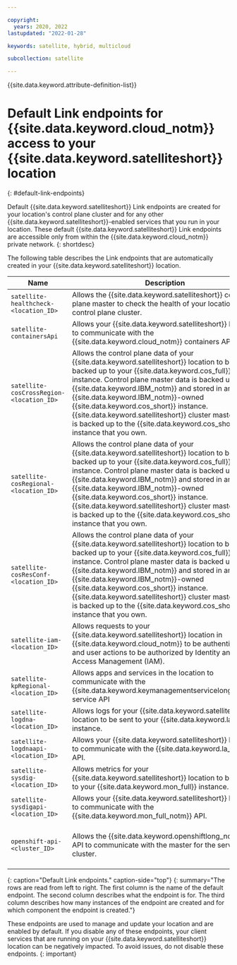 ```yaml
---

copyright:
  years: 2020, 2022
lastupdated: "2022-01-28"

keywords: satellite, hybrid, multicloud

subcollection: satellite

---
```


{{site.data.keyword.attribute-definition-list}}

# Default Link endpoints for {{site.data.keyword.cloud_notm}} access to your {{site.data.keyword.satelliteshort}} location
{: #default-link-endpoints}

Default {{site.data.keyword.satelliteshort}} Link endpoints are created for your location's control plane cluster and for any other {{site.data.keyword.satelliteshort}}-enabled services that you run in your location. These default {{site.data.keyword.satelliteshort}} Link endpoints are accessible only from within the {{site.data.keyword.cloud_notm}} private network.
{: shortdesc}

The following table describes the Link endpoints that are automatically created in your {{site.data.keyword.satelliteshort}} location.

| Name | Description | Type | Instances |
| ---- | ----------- | ---- | --------- |
| `satellite-healthcheck-<location_ID>` | Allows the {{site.data.keyword.satelliteshort}} control plane master to check the health of your location's control plane cluster. | `location` | One per location |
| `satellite-containersApi` | Allows your {{site.data.keyword.satelliteshort}} location to communicate with the {{site.data.keyword.cloud_notm}} containers API. | `cloud` | One per location |
| `satellite-cosCrossRegion-<location_ID>` | Allows the control plane data of your {{site.data.keyword.satelliteshort}} location to be backed up to your {{site.data.keyword.cos_full}} instance. Control plane master data is backed up by {{site.data.keyword.IBM_notm}} and stored in an {{site.data.keyword.IBM_notm}}-owned {{site.data.keyword.cos_short}} instance. {{site.data.keyword.satelliteshort}} cluster master data is backed up to the {{site.data.keyword.cos_short}} instance that you own. | `cloud` | One per location |
| `satellite-cosRegional-<location_ID>` | Allows the control plane data of your {{site.data.keyword.satelliteshort}} location to be backed up to your {{site.data.keyword.cos_full}} instance. Control plane master data is backed up by {{site.data.keyword.IBM_notm}} and stored in an {{site.data.keyword.IBM_notm}}-owned {{site.data.keyword.cos_short}} instance. {{site.data.keyword.satelliteshort}} cluster master data is backed up to the {{site.data.keyword.cos_short}} instance that you own. | `cloud` | One per location |
| `satellite-cosResConf-<location_ID>` | Allows the control plane data of your {{site.data.keyword.satelliteshort}} location to be backed up to your {{site.data.keyword.cos_full}} instance. Control plane master data is backed up by {{site.data.keyword.IBM_notm}} and stored in an {{site.data.keyword.IBM_notm}}-owned {{site.data.keyword.cos_short}} instance. {{site.data.keyword.satelliteshort}} cluster master data is backed up to the {{site.data.keyword.cos_short}} instance that you own. | `cloud` | One per location |
| `satellite-iam-<location_ID>` | Allows requests to your {{site.data.keyword.satelliteshort}} location in {{site.data.keyword.cloud_notm}} to be authenticated and user actions to be authorized by Identity and Access Management (IAM). | `cloud` | One per {{site.data.keyword.satelliteshort}} location |
| `satellite-kpRegional-<location_ID>` | Allows apps and services in the location to communicate with the {{site.data.keyword.keymanagementservicelong_notm}} service API | `cloud` | One per location |
| `satellite-logdna-<location_ID>` | Allows logs for your {{site.data.keyword.satelliteshort}} location to be sent to your {{site.data.keyword.la_full}} instance. | `cloud` | One per location |
| `satellite-logdnaapi-<location_ID>` | Allows your {{site.data.keyword.satelliteshort}} location to communicate with the {{site.data.keyword.la_full}} API. | `cloud` | One per {{site.data.keyword.satelliteshort}} location |
| `satellite-sysdig-<location_ID>` | Allows metrics for your {{site.data.keyword.satelliteshort}} location to be sent to your {{site.data.keyword.mon_full}} instance. | `cloud` | One per location |
| `satellite-sysdigapi-<location_ID>` | Allows your {{site.data.keyword.satelliteshort}} location to communicate with the {{site.data.keyword.mon_full_notm}} API. | `cloud` | One per {{site.data.keyword.satelliteshort}} location |
| `openshift-api-<cluster_ID>` | Allows the {{site.data.keyword.openshiftlong_notm}} API to communicate with the master for the service cluster. | `location` | One per [{{site.data.keyword.satelliteshort}}-enabled {{site.data.keyword.cloud_notm}} service](/docs/satellite?topic=satellite-managed-services) in your location |
{: caption="Default Link endpoints." caption-side="top"}
{: summary="The rows are read from left to right. The first column is the name of the default endpoint. The second column describes what the endpoint is for. The third column describes how many instances of the endpoint are created and for which component the endpoint is created."}

These endpoints are used to manage and update your location and are enabled by default. If you disable any of these endpoints, your client services that are running on your {{site.data.keyword.satelliteshort}} location can be negatively impacted. To avoid issues, do not disable these endpoints.
{: important}
